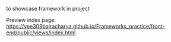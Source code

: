 to showcase framework in project

Preview index page: https://vee309bajracharya.github.io/Frameworks_practice/front-end/public/views/index.html
